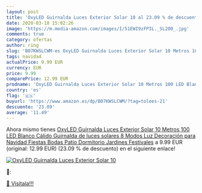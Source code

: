 ```yaml
---
layout: post
title: 'OxyLED Guirnalda Luces Exterior Solar 10 al 23.09 % de descuento'
date: 2020-03-18 15:02:26
image: 'https://m.media-amazon.com/images/I/51EWI9zFPIL._SL200_.jpg'
comments: true
category: ofertas
author: ring
slug: 'B07KWSLCWM-es OxyLED Guirnalda Luces Exterior Solar 10 Metros 100 LED...'
tags: navidad
actualPrice: 9.99 EUR
currency: EUR
price: 9.99
comparePrice: 12.99 EUR
prodname: 'OxyLED Guirnalda Luces Exterior Solar 10 Metros 100 LED Blanco Cálido Guirnalda de luces solares 8 Modos Luz Decoración para Navidad  Fiestas  Bodas  Patio  Dormitorio Jardines  Festivales'
country: 'es'
flag: '🇪🇸'
buyurl: 'https://www.amazon.es/dp/B07KWSLCWM/?tag=tolees-21'
descuento: '23.09'
average: '11.49'
---
```


Ahora mismo tienes [OxyLED Guirnalda Luces Exterior Solar 10 Metros 100 LED Blanco Cálido Guirnalda de luces solares 8 Modos Luz Decoración para Navidad  Fiestas  Bodas  Patio  Dormitorio Jardines  Festivales](https://www.amazon.es/dp/B07KWSLCWM/?tag=tolees-21) a 9.99 EUR (original: 12.99 EUR) (23.09 %  de descuento) en el siguiente enlace!

[![OxyLED Guirnalda Luces Exterior Solar 10](https://m.media-amazon.com/images/I/51EWI9zFPIL._SL200_.jpg)](https://www.amazon.es/dp/B07KWSLCWM/?tag=tolees-21)

🔎:


[🛒 Visítala!!!](https://www.amazon.es/dp/B07KWSLCWM/?tag=tolees-21)
